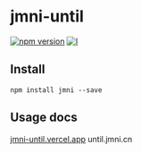 # jmni-until

[![npm version][npm-image]][npm-url]
[![l][l-image]][l-url]

[npm-image]: https://img.shields.io/npm/v/jmni
[npm-url]: https://npmjs.org/package/jmni
[l-image]: https://img.shields.io/npm/l/jmni
[l-url]: https://github.com/jmni-cn/jmni-until

## Install
```
npm install jmni --save
```

## Usage docs

[jmni-until.vercel.app](https://jmni-until.vercel.app/)
until.jmni.cn



